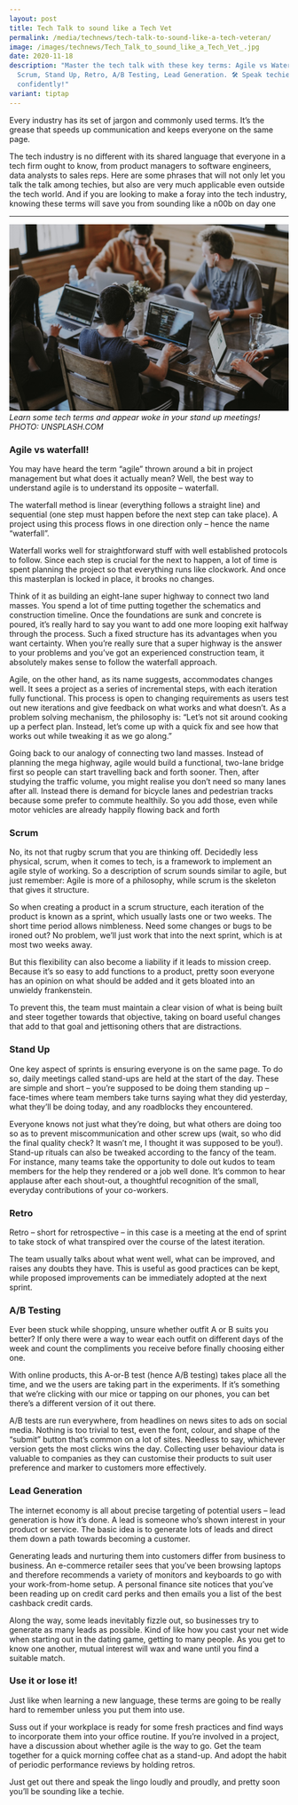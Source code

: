 ```yaml
---
layout: post
title: Tech Talk to sound like a Tech Vet
permalink: /media/technews/tech-talk-to-sound-like-a-tech-veteran/
image: /images/technews/Tech_Talk_to_sound_like_a_Tech_Vet_.jpg
date: 2020-11-18
description: "Master the tech talk with these key terms: Agile vs Waterfall,
  Scrum, Stand Up, Retro, A/B Testing, Lead Generation. 🛠️ Speak techie
  confidently!"
variant: tiptap
---
```

Every industry has its set of jargon and commonly used terms. It’s the grease that speeds up communication and keeps everyone on the same page. 

The tech industry is no different with its shared language that everyone in a tech firm ought to know, from product managers to software engineers, data analysts to sales reps. Here are some phrases that will not only let you talk the talk among techies, but also are very much applicable even outside the tech world. And if you are looking to make a foray into the tech industry, knowing these terms will save you from sounding like a n00b on day one


---

![Tech terms used in meetings](/images/technews/tech-talk1.jpg)*Learn some tech terms and appear woke in your stand up meetings! PHOTO: UNSPLASH.COM*


### **Agile vs waterfall**!
You may have heard the term “agile” thrown around a bit in project management but what does it actually mean? Well, the best way to understand agile is to understand its opposite – waterfall. 

The waterfall method is linear (everything follows a straight line) and sequential (one step must happen before the next step can take place). A project using this process flows in one direction only – hence the name “waterfall”. 

Waterfall works well for straightforward stuff with well established protocols to follow. Since each step is crucial for the next to happen, a lot of time is spent planning the project so that everything runs like clockwork. And once this masterplan is locked in place, it brooks no changes. 

Think of it as building an eight-lane super highway to connect two land masses. You spend a lot of time putting together the schematics and construction timeline. Once the foundations are sunk and concrete is poured, it’s really hard to say you want to add one more looping exit halfway through the process. Such a fixed structure has its advantages when you want certainty. When you’re really sure that a super highway is the answer to your problems and you’ve got an experienced construction team, it absolutely makes sense to follow the waterfall approach.

Agile, on the other hand, as its name suggests, accommodates changes well. It sees a project as a series of incremental steps, with each iteration fully functional. This process is open to changing requirements as users test out new iterations and give feedback on what works and what doesn’t. As a problem solving mechanism, the philosophy is: “Let’s not sit around cooking up a perfect plan. Instead, let’s come up with a quick fix and see how that works out while tweaking it as we go along.” 

Going back to our analogy of connecting two land masses. Instead of planning the mega highway, agile would build a functional, two-lane bridge first so people can start travelling back and forth sooner. Then, after studying the traffic volume, you might realise you don’t need so many lanes after all. Instead there is demand for bicycle lanes and pedestrian tracks because some prefer to commute healthily. So you add those, even while motor vehicles are already happily flowing back and forth


### **Scrum**


No, its not that rugby scrum that you are thinking off. Decidedly less physical, scrum, when it comes to tech, is a framework to implement an agile style of working. So a description of scrum sounds similar to agile, but just remember: Agile is more of a philosophy, while scrum is the skeleton that gives it structure. 

So when creating a product in a scrum structure, each iteration of the product is known as a sprint, which usually lasts one or two weeks. The short time period allows nimbleness. Need some changes or bugs to be ironed out? No problem, we’ll just work that into the next sprint, which is at most two weeks away. 

But this flexibility can also become a liability if it leads to mission creep. Because it’s so easy to add functions to a product, pretty soon everyone has an opinion on what should be added and it gets bloated into an unwieldy frankenstein. 

To prevent this, the team must maintain a clear vision of what is being built and steer together towards that objective, taking on board useful changes that add to that goal and jettisoning others that are distractions. 

### **Stand Up**

One key aspect of sprints is ensuring everyone is on the same page. To do so, daily meetings called stand-ups are held at the start of the day. These are simple and short – you’re supposed to be doing them standing up – face-times where team members take turns saying what they did yesterday, what they’ll be doing today, and any roadblocks they encountered. 

Everyone knows not just what they’re doing, but what others are doing too so as to prevent miscommunication and other screw ups (wait, so who did the final quality check? It wasn’t me, I thought it was supposed to be you!). 
Stand-up rituals can also be tweaked according to the fancy of the team. For instance, many teams take the opportunity to dole out kudos to team members for the help they rendered or a job well done. It’s common to hear applause after each shout-out, a thoughtful recognition of the small, everyday contributions of your co-workers. 


### **Retro**
Retro – short for retrospective – in this case is a meeting at the end of sprint to take stock of what transpired over the course of the latest iteration. 

The team usually talks about what went well, what can be improved, and raises any doubts they have. This is useful as good practices can be kept, while proposed improvements can be immediately adopted at the next sprint. 

### **A/B Testing**

Ever been stuck while shopping, unsure whether outfit A or B suits you better? If only there were a way to wear each outfit on different days of the week and count the compliments you receive before finally choosing either one. 

With online products, this A-or-B test (hence A/B testing) takes place all the time, and we the users are taking part in the experiments. If it’s something that we’re clicking with our mice or tapping on our phones, you can bet there’s a different version of it out there. 

A/B tests are run everywhere, from headlines on news sites to ads on social media. Nothing is too trivial to test, even the font, colour, and shape of the “submit” button that’s common on a lot of sites. Needless to say, whichever version gets the most clicks wins the day. Collecting user behaviour data is valuable to companies as they can customise their products to suit user preference and marker to customers more effectively. 

### **Lead Generation**
The internet economy is all about precise targeting of potential users – lead generation is how it’s done. A lead is someone who’s shown interest in your product or service. The basic idea is to generate lots of leads and direct them down a path towards becoming a customer. 

Generating leads and nurturing them into customers differ from business to business. An e-commerce retailer sees that you’ve been browsing laptops and therefore recommends a variety of monitors and keyboards to go with your work-from-home setup. A personal finance site notices that you’ve been reading up on credit card perks and then emails you a list of the best cashback credit cards. 

Along the way, some leads inevitably fizzle out, so businesses try to generate as many leads as possible. Kind of like how you cast your net wide when starting out in the dating game, getting to many people. As you get to know one another, mutual interest will wax and wane until you find a suitable match. 

### **Use it or lose it!**
Just like when learning a new language, these terms are going to be really hard to remember unless you put them into use. 

Suss out if your workplace is ready for some fresh practices and find ways to incorporate them into your office routine. If you’re involved in a project, have a discussion about whether agile is the way to go. Get the team together for a quick morning coffee chat as a stand-up. And adopt the habit of periodic performance reviews by holding retros. 

Just get out there and speak the lingo loudly and proudly, and pretty soon you’ll be sounding like a techie.